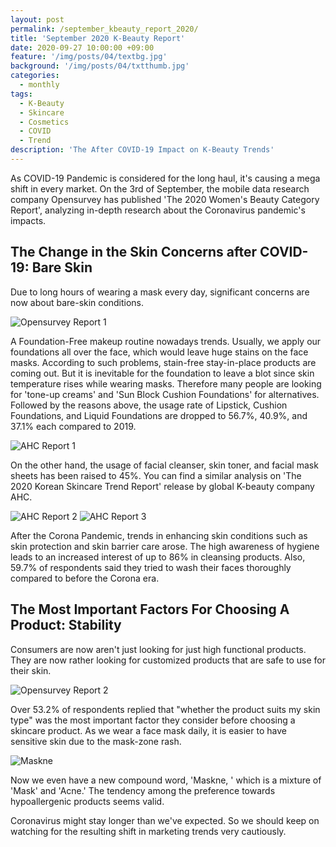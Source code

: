 ```yaml
---
layout: post
permalink: /september_kbeauty_report_2020/
title: 'September 2020 K-Beauty Report'
date: 2020-09-27 10:00:00 +09:00
feature: '/img/posts/04/textbg.jpg'
background: '/img/posts/04/txtthumb.jpg'
categories:
  - monthly
tags:
  - K-Beauty
  - Skincare
  - Cosmetics
  - COVID
  - Trend
description: 'The After COVID-19 Impact on K-Beauty Trends'
---
```



As COVID-19 Pandemic is considered for the long haul, it's causing a mega shift in every market. On the 3rd of September, the mobile data research company Opensurvey has published 'The 2020 Women's Beauty Category Report', analyzing in-depth research about the Coronavirus pandemic's impacts.

## The Change in the Skin Concerns after COVID-19: Bare Skin

Due to long hours of wearing a mask every day, significant concerns are now about bare-skin conditions.

![Opensurvey Report 1](/img/posts/04/graph1.jpg)

A Foundation-Free makeup routine nowadays trends. Usually, we apply our foundations all over the face, which would leave huge stains on the face masks. According to such problems, stain-free stay-in-place products are coming out. But it is inevitable for the foundation to leave a blot since skin temperature rises while wearing masks. Therefore many people are looking for 'tone-up creams' and 'Sun Block Cushion Foundations' for alternatives.
Followed by the reasons above, the usage rate of Lipstick, Cushion Foundations, and Liquid Foundations are dropped to 56.7%, 40.9%, and 37.1% each compared to 2019.

![AHC Report 1](/img/posts/04/ahc1.jpeg)

On the other hand, the usage of facial cleanser, skin toner, and facial mask sheets has been raised to 45%. You can find a similar analysis on 'The 2020 Korean Skincare Trend Report' release by global K-beauty company AHC.

![AHC Report 2](/img/posts/04/ahc2.jpeg)
![AHC Report 3](/img/posts/04/ahc3.jpeg)

After the Corona Pandemic, trends in enhancing skin conditions such as skin protection and skin barrier care arose.  The high awareness of hygiene leads to an increased interest of up to 86% in cleansing products. Also, 59.7% of respondents said they tried to wash their faces thoroughly compared to before the Corona era.



## The Most Important Factors For Choosing A Product: Stability

Consumers are now aren't just looking for just high functional products. They are now rather looking for customized products that are safe to use for their skin.

![Opensurvey Report 2](/img/posts/04/graph2.jpg)

Over 53.2% of respondents replied that "whether the product suits my skin type" was the most important factor they consider before choosing a skincare product. As we wear a face mask daily, it is easier to have sensitive skin due to the mask-zone rash.

![Maskne](/img/posts/04/makne.jpg)

Now we even have a new compound word, 'Maskne, ' which is a mixture of 'Mask' and 'Acne.' The tendency among the preference towards hypoallergenic products seems valid.

Coronavirus might stay longer than we've expected. So we should keep on watching for the resulting shift in marketing trends very cautiously.
